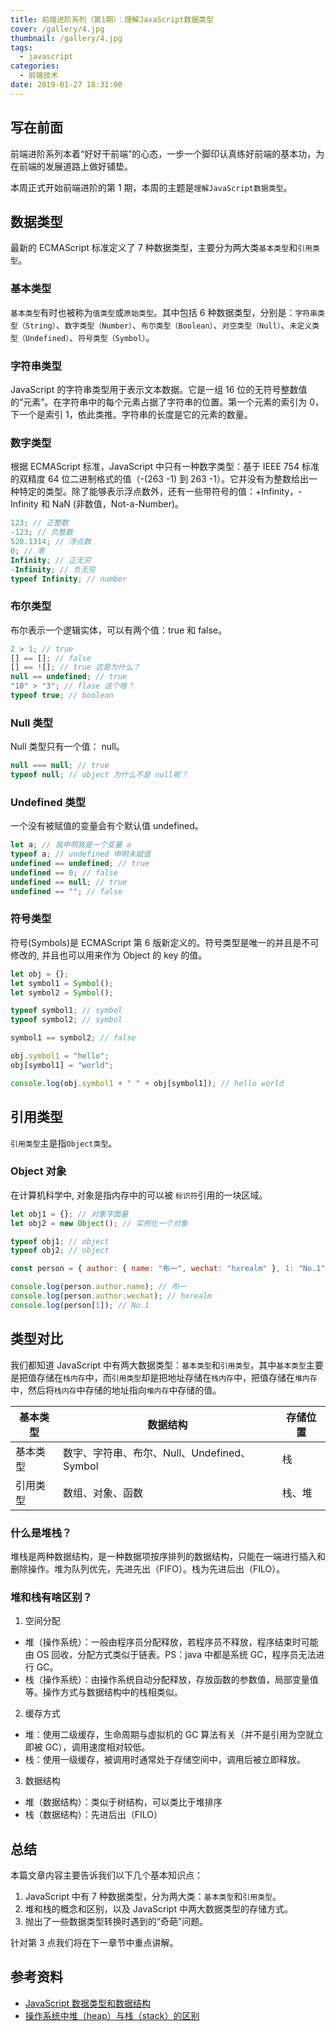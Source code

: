 ```yaml
---
title: 前端进阶系列（第1期）：理解JavaScript数据类型
cover: /gallery/4.jpg
thumbnail: /gallery/4.jpg
tags:
  - javascript
categories:
  - 前端技术
date: 2019-01-27 18:31:00
---
```


## 写在前面

前端进阶系列本着“好好干前端”的心态，一步一个脚印认真练好前端的基本功，为在前端的发展道路上做好铺垫。

本周正式开始前端进阶的第 1 期，本周的主题是`理解JavaScript数据类型`。

## 数据类型

最新的 ECMAScript 标准定义了 7 种数据类型，主要分为两大类`基本类型`和`引用类型`。

### 基本类型

`基本类型`有时也被称为`值类型`或`原始类型`。其中包括 6 种数据类型，分别是：`字符串类型（String）`、`数字类型（Number）`、`布尔类型（Boolean）`、`对空类型（Null）`、`未定义类型（Undefined）`、`符号类型（Symbol）`。

### 字符串类型

JavaScript 的字符串类型用于表示文本数据。它是一组 16 位的无符号整数值的“元素”。在字符串中的每个元素占据了字符串的位置。第一个元素的索引为 0，下一个是索引 1，依此类推。字符串的长度是它的元素的数量。

<!--more-->

### 数字类型

根据 ECMAScript 标准，JavaScript 中只有一种数字类型：基于 IEEE 754 标准的双精度 64 位二进制格式的值（-(263 -1) 到 263 -1）。它并没有为整数给出一种特定的类型。除了能够表示浮点数外，还有一些带符号的值：+Infinity，-Infinity 和 NaN (非数值，Not-a-Number)。

```js
123; // 正整数
-123; // 负整数
520.1314; // 浮点数
0; // 零
Infinity; // 正无穷
-Infinity; // 负无穷
typeof Infinity; // number
```

### 布尔类型

布尔表示一个逻辑实体，可以有两个值：true 和 false。

```js
2 > 1; // true
[] == []; // false
[] == ![]; // true 这是为什么？
null == undefined; // true
"10" > "3"; // flase 这个啥？
typeof true; // boolean
```

### Null 类型

Null 类型只有一个值： null。

```js
null === null; // true
typeof null; // object 为什么不是 null呢？
```

### Undefined 类型

一个没有被赋值的变量会有个默认值 undefined。

```js
let a; // 我申明我是一个变量 a
typeof a; // undefined 申明未赋值
undefined == undefined; // true
undefined == 0; // false
undefined == null; // true
undefined == ""; // false
```

### 符号类型

符号(Symbols)是 ECMAScript 第 6 版新定义的。符号类型是唯一的并且是不可修改的, 并且也可以用来作为 Object 的 key 的值。

```js
let obj = {};
let symbol1 = Symbol();
let symbol2 = Symbol();

typeof symbol1; // symbol
typeof symbol2; // symbol

symbol1 == symbol2; // false

obj.symbol1 = "hello";
obj[symbol1] = "world";

console.log(obj.symbol1 + " " + obj[symbol1]); // hello world
```

## 引用类型

`引用类型`主是指`Object类型`。

### Object 对象

在计算机科学中, 对象是指内存中的可以被 `标识符`引用的一块区域。

```js
let obj1 = {}; // 对象字面量
let obj2 = new Object(); // 实例化一个对象

typeof obj1; // object
typeof obj2; // object

const person = { author: { name: "布一", wechat: "hxrealm" }, 1: "No.1" };

console.log(person.author.name); // 布一
console.log(person.author.wechat); // hxrealm
console.log(person[1]); // No.1
```

## 类型对比

我们都知道 JavaScript 中有两大数据类型：`基本类型`和`引用类型`，其中`基本类型`主要是把值存储在`栈内存`中，而`引用类型`却是把地址存储在`栈内存`中，把值存储在`堆内存`中，然后将`栈内存`中存储的地址指向`堆内存`中存储的值。

| 基本类型 | 数据结构                                    | 存储位置 |
| -------- | ------------------------------------------- | -------- |
| 基本类型 | 数字、字符串、布尔、Null、Undefined、Symbol | 栈       |
| 引用类型 | 数组、对象、函数                            | 栈、堆   |

### 什么是堆栈？

堆栈是两种数据结构，是一种数据项按序排列的数据结构，只能在一端进行插入和删除操作。堆为队列优先，先进先出（FIFO）。栈为先进后出（FILO）。

### 堆和栈有啥区别？

1. 空间分配

- 堆（操作系统）：一般由程序员分配释放，若程序员不释放，程序结束时可能由 OS 回收，分配方式类似于链表。PS：java 中都是系统 GC，程序员无法进行 GC。
- 栈（操作系统）：由操作系统自动分配释放，存放函数的参数值，局部变量值等。操作方式与数据结构中的栈相类似。

2. 缓存方式

- 堆：使用二级缓存，生命周期与虚拟机的 GC 算法有关（并不是引用为空就立即被 GC），调用速度相对较低。
- 栈：使用一级缓存，被调用时通常处于存储空间中，调用后被立即释放。

3. 数据结构

- 堆（数据结构）：类似于树结构，可以类比于堆排序
- 栈（数据结构）：先进后出（FILO）

## 总结

本篇文章内容主要告诉我们以下几个基本知识点：

1. JavaScript 中有 7 种数据类型，分为两大类：`基本类型`和`引用类型`。
2. 堆和栈的概念和区别，以及 JavaScript 中两大数据类型的存储方式。
3. 抛出了一些数据类型转换时遇到的“奇葩”问题。

针对第 3 点我们将在下一章节中重点讲解。

## 参考资料

- [JavaScript 数据类型和数据结构
  ](https://developer.mozilla.org/zh-CN/docs/Web/JavaScript/Data_structures)
- [操作系统中堆（heap）与栈（stack）的区别](https://www.jianshu.com/p/4cc13cb3aa9a)
